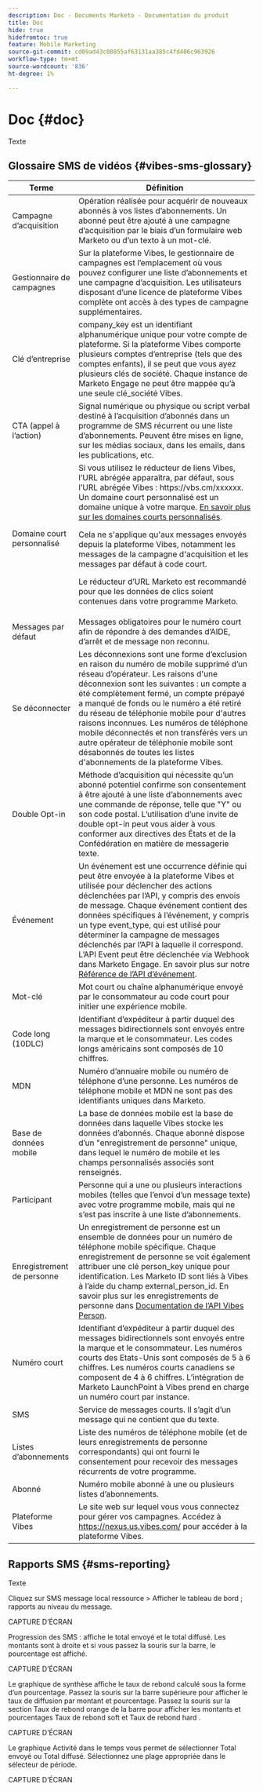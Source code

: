 ```yaml
---
description: Doc - Documents Marketo - Documentation du produit
title: Doc
hide: true
hidefromtoc: true
feature: Mobile Marketing
source-git-commit: cd09ad43c08855af63131aa385c4fd406c963926
workflow-type: tm+mt
source-wordcount: '836'
ht-degree: 1%

---
```


# Doc {#doc}

Texte

## Glossaire SMS de vidéos {#vibes-sms-glossary}

<table>
<thead>
  <tr>
    <th>Terme</th>
    <th>Définition</th>
  </tr>
</thead>
<tbody>
  <tr>
    <td>Campagne d’acquisition</td>
    <td>Opération réalisée pour acquérir de nouveaux abonnés à vos listes d’abonnements. Un abonné peut être ajouté à une campagne d’acquisition par le biais d’un formulaire web Marketo ou d’un texto à un mot-clé.</td>
  </tr>
  <tr>
    <td>Gestionnaire de campagnes</td>
    <td>Sur la plateforme Vibes, le gestionnaire de campagnes est l’emplacement où vous pouvez configurer une liste d’abonnements et une campagne d’acquisition. Les utilisateurs disposant d’une licence de plateforme Vibes complète ont accès à des types de campagne supplémentaires.</td>
  </tr>
  <tr>
    <td>Clé d’entreprise</td>
    <td>company_key est un identifiant alphanumérique unique pour votre compte de plateforme. Si la plateforme Vibes comporte plusieurs comptes d’entreprise (tels que des comptes enfants), il se peut que vous ayez plusieurs clés de société. Chaque instance de Marketo Engage ne peut être mappée qu’à une seule clé_société Vibes.</td>
  </tr>
  <tr>
    <td>CTA (appel à l’action)</td>
    <td>Signal numérique ou physique ou script verbal destiné à l’acquisition d’abonnés dans un programme de SMS récurrent ou une liste d’abonnements. Peuvent être mises en ligne, sur les médias sociaux, dans les emails, dans les publications, etc.</td>
  </tr>
  <tr>
    <td>Domaine court personnalisé</td>
    <td>Si vous utilisez le réducteur de liens Vibes, l’URL abrégée apparaîtra, par défaut, sous l’URL abrégée Vibes : https://vbs.cm/xxxxxx. Un domaine court personnalisé est un domaine unique à votre marque. <a href="https://developer-platform.vibes.com/docs/creating-a-custom-short-domain">En savoir plus sur les domaines courts personnalisés</a>.<p>
    Cela ne s'applique qu'aux messages envoyés depuis la plateforme Vibes, notamment les messages de la campagne d'acquisition et les messages par défaut à code court.<p>
    Le réducteur d’URL Marketo est recommandé pour que les données de clics soient contenues dans votre programme Marketo.</td>
  </tr>
  <tr>
    <td>Messages par défaut</td>
    <td>Messages obligatoires pour le numéro court afin de répondre à des demandes d’AIDE, d’arrêt et de message non reconnu.</td>
  </tr>
  <tr>
    <td>Se déconnecter</td>
    <td>Les déconnexions sont une forme d’exclusion en raison du numéro de mobile supprimé d’un réseau d’opérateur. Les raisons d'une déconnexion sont les suivantes : un compte a été complètement fermé, un compte prépayé a manqué de fonds ou le numéro a été retiré du réseau de téléphonie mobile pour d'autres raisons inconnues. Les numéros de téléphone mobile déconnectés et non transférés vers un autre opérateur de téléphonie mobile sont désabonnés de toutes les listes d'abonnements de la plateforme Vibes.</td>
  </tr>
  <tr>
    <td>Double Opt-in</td>
    <td>Méthode d’acquisition qui nécessite qu’un abonné potentiel confirme son consentement à être ajouté à une liste d’abonnements avec une commande de réponse, telle que "Y" ou son code postal. L’utilisation d’une invite de double opt-in peut vous aider à vous conformer aux directives des États et de la Confédération en matière de messagerie texte.</td>
  </tr>
  <tr>
    <td>Événement</td>
    <td>Un événement est une occurrence définie qui peut être envoyée à la plateforme Vibes et utilisée pour déclencher des actions déclenchées par l’API, y compris des envois de message. Chaque événement contient des données spécifiques à l’événement, y compris un type event_type, qui est utilisé pour déterminer la campagne de messages déclenchés par l’API à laquelle il correspond. L’API Event peut être déclenchée via Webhook dans Marketo Engage. En savoir plus sur notre <a href="https://developer-platform.vibes.com/reference/event-api">Référence de l’API d’événement</a>.</td>
  </tr>
  <tr>
    <td>Mot-clé</td>
    <td>Mot court ou chaîne alphanumérique envoyé par le consommateur au code court pour initier une expérience mobile.</td>
  </tr>
  <tr>
    <td>Code long (10DLC)</td>
    <td>Identifiant d’expéditeur à partir duquel des messages bidirectionnels sont envoyés entre la marque et le consommateur. Les codes longs américains sont composés de 10 chiffres.</td>
  </tr>
  <tr>
    <td>MDN</td>
    <td>Numéro d’annuaire mobile ou numéro de téléphone d’une personne. Les numéros de téléphone mobile et MDN ne sont pas des identifiants uniques dans Marketo.</td>
  </tr>
  <tr>
    <td>Base de données mobile</td>
    <td>La base de données mobile est la base de données dans laquelle Vibes stocke les données d’abonnés. Chaque abonné dispose d’un "enregistrement de personne" unique, dans lequel le numéro de mobile et les champs personnalisés associés sont renseignés.</td>
  </tr>
  <tr>
    <td>Participant</td>
    <td>Personne qui a une ou plusieurs interactions mobiles (telles que l’envoi d’un message texte) avec votre programme mobile, mais qui ne s’est pas inscrite à une liste d’abonnements.</td>
  </tr>
  <tr>
    <td>Enregistrement de personne</td>
    <td>Un enregistrement de personne est un ensemble de données pour un numéro de téléphone mobile spécifique. Chaque enregistrement de personne se voit également attribuer une clé person_key unique pour identification. Les Marketo ID sont liés à Vibes à l’aide du champ external_person_id. En savoir plus sur les enregistrements de personne dans <a href="https://developer-platform.vibes.com/reference/person-api">Documentation de l’API Vibes Person</a>.</td>
  </tr>
  <tr>
    <td>Numéro court</td>
    <td>Identifiant d’expéditeur à partir duquel des messages bidirectionnels sont envoyés entre la marque et le consommateur. Les numéros courts des Etats-Unis sont composés de 5 à 6 chiffres. Les numéros courts canadiens se composent de 4 à 6 chiffres. L’intégration de Marketo LaunchPoint à Vibes prend en charge un numéro court par instance.</td>
  </tr>
  <tr>
    <td>SMS</td>
    <td>Service de messages courts. Il s’agit d’un message qui ne contient que du texte.</td>
  </tr>
  <tr>
    <td>Listes d’abonnements</td>
    <td>Liste des numéros de téléphone mobile (et de leurs enregistrements de personne correspondants) qui ont fourni le consentement pour recevoir des messages récurrents de votre programme.</td>
  </tr>
  <tr>
    <td>Abonné</td>
    <td>Numéro mobile abonné à une ou plusieurs listes d’abonnements.</td>
  </tr>
  <tr>
    <td>Plateforme Vibes</td>
    <td>Le site web sur lequel vous vous connectez pour gérer vos campagnes. Accédez à <a href="https://nexus.us.vibes.com/">https://nexus.us.vibes.com/</a> pour accéder à la plateforme Vibes.</td>
  </tr>
</tbody>
</table>

## Rapports SMS {#sms-reporting}

Texte

Cliquez sur SMS message local ressource > Afficher le tableau de bord ; rapports au niveau du message.

CAPTURE D’ÉCRAN

Progression des SMS : affiche le total envoyé et le total diffusé. Les montants sont à droite et si vous passez la souris sur la barre, le pourcentage est affiché.

CAPTURE D’ÉCRAN

Le graphique de synthèse affiche le taux de rebond calculé sous la forme d’un pourcentage. Passez la souris sur la barre supérieure pour afficher le taux de diffusion par montant et pourcentage. Passez la souris sur la section Taux de rebond orange de la barre pour afficher les montants et pourcentages Taux de rebond soft et Taux de rebond hard .

CAPTURE D’ÉCRAN

Le graphique Activité dans le temps vous permet de sélectionner Total envoyé ou Total diffusé. Sélectionnez une plage appropriée dans le sélecteur de période.

CAPTURE D’ÉCRAN
